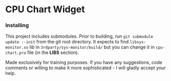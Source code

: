 # CPU Chart Widget

### Installing
This project includes submodules. Prior to building, run `git submodule update --init` from the git root directory.
It expects to find `libsys-monitor.so` lib in `3rdparty/sys-monitor/build/` but you can change it in `cpu-chart.pro` file
(in the **LIBS** section).

Made exclusively for training purposes. If you have any suggestions, code comments or willing to make it more
sophisticated - I will gladly accept your help.